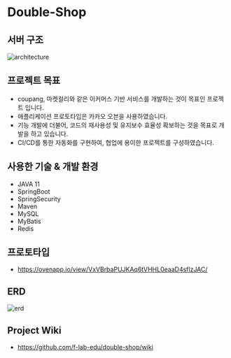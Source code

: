 # Double-Shop

## 서버 구조

![architecture](https://user-images.githubusercontent.com/81374655/162377047-f309c300-2101-4ee3-91b8-75ba619500a9.jpg)

## 프로젝트 목표

- coupang, 마켓컬리와 같은 이커머스 기반 서비스를 개발하는 것이 목표인 프로젝트 입니다.
- 애플리케이션 프로토타입은 카카오 오븐을 사용하였습니다.
- 기능 개발에 더불어, 코드의 재사용성 및 유지보수 효율성 확보하는 것을 목표로 개발을 하고 있습니다.
- CI/CD를 통한 자동화를 구현하여, 협업에 용이한 프로젝트를 구성하였습니다.

## 사용한 기술 & 개발 환경

- JAVA 11
- SpringBoot
- SpringSecurity
- Maven
- MySQL
- MyBatis
- Redis

## 프로토타입

- https://ovenapp.io/view/VxVBrbaPUJKAq6tVHHL0eaaD4sflzJAC/

## ERD

![erd](https://user-images.githubusercontent.com/81374655/155947276-7236cb95-9cc8-4d5f-88b1-3f0d2c7a10b1.png)

## Project Wiki

- https://github.com/f-lab-edu/double-shop/wiki
